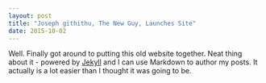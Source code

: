 ```yaml
---
layout: post
title: "Joseph githithu, The New Guy, Launches Site"
date: 2015-10-02
---
```


Well. Finally got around to putting this old website together. Neat thing about it - powered by [Jekyll](http://jekyllrb.com) and I can use Markdown to author my posts. It actually is a lot easier than I thought it was going to be.
